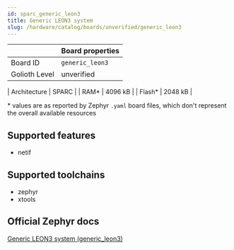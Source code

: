 ```yaml
---
id: sparc_generic_leon3
title: Generic LEON3 system
slug: /hardware/catalog/boards/unverified/generic_leon3
---
```


[//]: # (This is an auto-generated file, do not edit! Changes to it will be lost upon re-generation)



|                | Board properties     |
| -------------  | -------------------- |
| Board ID       | `generic_leon3` |
| Golioth Level  | unverified       |

| Architecture   | SPARC |
| RAM*           | 4096 kB |
| Flash*         | 2048 kB |

\* values are as reported by Zephyr `.yaml` board files, which don't represent the overall available resources



## Supported features

* netif

## Supported toolchains

* zephyr
* xtools

## Official Zephyr docs

[Generic LEON3 system (generic_leon3)](https://docs.zephyrproject.org/latest/boards/sparc/generic_leon3/doc/index.html)
